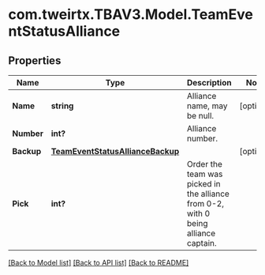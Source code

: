 # com.tweirtx.TBAV3.Model.TeamEventStatusAlliance
## Properties

Name | Type | Description | Notes
------------ | ------------- | ------------- | -------------
**Name** | **string** | Alliance name, may be null. | [optional] 
**Number** | **int?** | Alliance number. | 
**Backup** | [**TeamEventStatusAllianceBackup**](TeamEventStatusAllianceBackup.md) |  | [optional] 
**Pick** | **int?** | Order the team was picked in the alliance from 0-2, with 0 being alliance captain. | 

[[Back to Model list]](../README.md#documentation-for-models) [[Back to API list]](../README.md#documentation-for-api-endpoints) [[Back to README]](../README.md)

